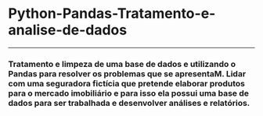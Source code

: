 # Python-Pandas-Tratamento-e-analise-de-dados
---

### Tratamento e limpeza de uma base de dados e utilizando o Pandas para resolver os problemas que se apresentaM. Lidar com uma seguradora fictícia que pretende elaborar produtos para o mercado imobiliário e para isso ela possui uma base de dados para ser trabalhada e desenvolver análises e relatórios.
